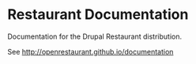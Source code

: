 # Restaurant Documentation

Documentation for the Drupal Restaurant distribution.

See http://openrestaurant.github.io/documentation
